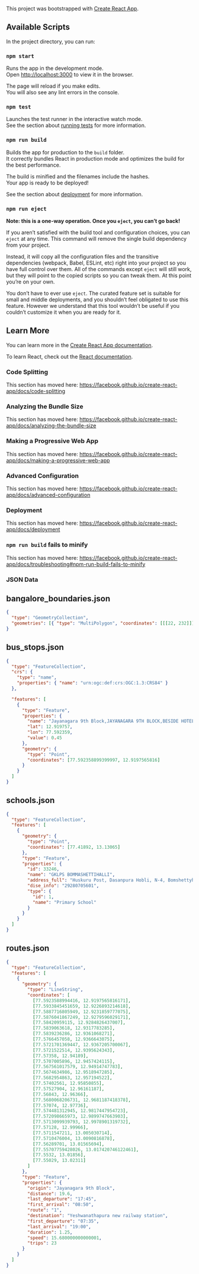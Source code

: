 This project was bootstrapped with [Create React App](https://github.com/facebook/create-react-app).

## Available Scripts

In the project directory, you can run:

### `npm start`

Runs the app in the development mode.<br />
Open [http://localhost:3000](http://localhost:3000) to view it in the browser.

The page will reload if you make edits.<br />
You will also see any lint errors in the console.

### `npm test`

Launches the test runner in the interactive watch mode.<br />
See the section about [running tests](https://facebook.github.io/create-react-app/docs/running-tests) for more information.

### `npm run build`

Builds the app for production to the `build` folder.<br />
It correctly bundles React in production mode and optimizes the build for the best performance.

The build is minified and the filenames include the hashes.<br />
Your app is ready to be deployed!

See the section about [deployment](https://facebook.github.io/create-react-app/docs/deployment) for more information.

### `npm run eject`

**Note: this is a one-way operation. Once you `eject`, you can’t go back!**

If you aren’t satisfied with the build tool and configuration choices, you can `eject` at any time. This command will remove the single build dependency from your project.

Instead, it will copy all the configuration files and the transitive dependencies (webpack, Babel, ESLint, etc) right into your project so you have full control over them. All of the commands except `eject` will still work, but they will point to the copied scripts so you can tweak them. At this point you’re on your own.

You don’t have to ever use `eject`. The curated feature set is suitable for small and middle deployments, and you shouldn’t feel obligated to use this feature. However we understand that this tool wouldn’t be useful if you couldn’t customize it when you are ready for it.

## Learn More

You can learn more in the [Create React App documentation](https://facebook.github.io/create-react-app/docs/getting-started).

To learn React, check out the [React documentation](https://reactjs.org/).

### Code Splitting

This section has moved here: https://facebook.github.io/create-react-app/docs/code-splitting

### Analyzing the Bundle Size

This section has moved here: https://facebook.github.io/create-react-app/docs/analyzing-the-bundle-size

### Making a Progressive Web App

This section has moved here: https://facebook.github.io/create-react-app/docs/making-a-progressive-web-app

### Advanced Configuration

This section has moved here: https://facebook.github.io/create-react-app/docs/advanced-configuration

### Deployment

This section has moved here: https://facebook.github.io/create-react-app/docs/deployment

### `npm run build` fails to minify

This section has moved here: https://facebook.github.io/create-react-app/docs/troubleshooting#npm-run-build-fails-to-minify

### JSON Data

## bangalore_boundaries.json

```json
{
  "type": "GeometryCollection",
  "geometries": [{ "type": "MultiPolygon", "coordinates": [[[22, 232]]] }]
}
```

## bus_stops.json

```json
{
  "type": "FeatureCollection",
  "crs": {
    "type": "name",
    "properties": { "name": "urn:ogc:def:crs:OGC:1.3:CRS84" }
  },

  "features": [
    {
      "type": "Feature",
      "properties": {
        "name": "Jayanagara 9th Block,JAYANAGARA 9TH BLOCK,BESIDE HOTEL SRI SAI",
        "lat": 12.919757,
        "lon": 77.592359,
        "value": 0.45
      },
      "geometry": {
        "type": "Point",
        "coordinates": [77.592358899399997, 12.9197565816]
      }
    }
  ]
}
```

## schools.json

```json
{
  "type": "FeatureCollection",
  "features": [
    {
      "geometry": {
        "type": "Point",
        "coordinates": [77.41892, 13.13065]
      },
      "type": "Feature",
      "properties": {
        "id": 33246,
        "name": "GKLPS BOMMASHETTIHALLI",
        "address_full": "Huskuru Post, Dasanpura Hobli, N-4, Bomshettyhalli, 562123",
        "dise_info": "29280705601",
        "type": {
          "id": 1,
          "name": "Primary School"
        }
      }
    }
  ]
}
```

## routes.json

```json
{
  "type": "FeatureCollection",
  "features": [
    {
      "geometry": {
        "type": "LineString",
        "coordinates": [
          [77.5923588994416, 12.9197565816171],
          [77.5933845451659, 12.9226893214618],
          [77.5887716805949, 12.9231859777075],
          [77.5876041867249, 12.9279596029171],
          [77.58420959115, 12.9284826437007],
          [77.5839063618, 12.9317783285],
          [77.5839236286, 12.9361068271],
          [77.5766457058, 12.9366643075],
          [77.5721701369447, 12.9367205700067],
          [77.5721522514, 12.9395624343],
          [77.57358, 12.94189],
          [77.5707005896, 12.9457424115],
          [77.567561017579, 12.94914747783],
          [77.5674634986, 12.9518947285],
          [77.5682954863, 12.957194522],
          [77.57402561, 12.95850855],
          [77.57527904, 12.96161187],
          [77.56843, 12.96366],
          [77.5680068206731, 12.9681187418378],
          [77.57074, 12.97736],
          [77.574481312945, 12.9817447954723],
          [77.572098665973, 12.9899747663903],
          [77.5713099939793, 12.9978901319732],
          [77.57128, 12.99966],
          [77.5711547211, 13.005030714],
          [77.5710476004, 13.0090816878],
          [77.56289701, 13.01565694],
          [77.55707759428026, 13.017420746122461],
          [77.5532, 13.01856],
          [77.55029, 13.02311]
        ]
      },
      "type": "Feature",
      "properties": {
        "origin": "Jayanagara 9th Block",
        "distance": 19.6,
        "last_departure": "17:45",
        "first_arrival": "08:50",
        "route": "1",
        "destination": "Yeshwanathapura new railway station",
        "first_departure": "07:35",
        "last_arrival": "19:00",
        "duration": 1.25,
        "speed": 15.680000000000001,
        "trips": 23
      }
    }
  ]
}
```
